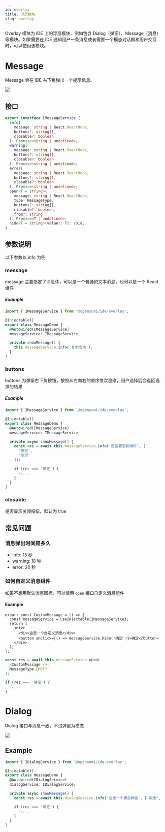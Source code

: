 ```yaml
---
id: overlay
title: 浮层模块
slug: overlay
---
```


Overlay 模块为 IDE 上的浮层模块，例如包含 Dialog（弹窗）、Message（消息）等模块。如果需要在 IDE 通知用户一条消息或者需要一个模态对话框和用户交互时，可以使用该模块。

# Message

Message 会在 IDE 右下角弹出一个提示信息。

![](https://gw-office.alipayobjects.com/bmw-prod/b9d110e1-73d5-41d7-aaad-14a4d630af13.png)

## 接口

```ts
export interface IMessageService {
  info(
    message: string | React.ReactNode,
    buttons?: string[],
    closable?: boolean
  ): Promise<string | undefined>;
  warning(
    message: string | React.ReactNode,
    buttons?: string[],
    closable?: boolean
  ): Promise<string | undefined>;
  error(
    message: string | React.ReactNode,
    buttons?: string[],
    closable?: boolean
  ): Promise<string | undefined>;
  open<T = string>(
    message: string | React.ReactNode,
    type: MessageType,
    buttons?: string[],
    closable?: boolean,
    from?: string
  ): Promise<T | undefined>;
  hide<T = string>(value?: T): void;
}
```

## 参数说明

以下参数以 info 为例

### message

message 主要指定了消息体，可以是一个普通的文本消息，也可以是一个 React 组件

##### Example

```ts
import { IMessageService } from '@opensumi/ide-overlay';

@Injectable()
export class MessageDemo {
  @Autowired(IMessageService)
  messageService: IMessageService;

  private showMessage() {
    this.messageService.info('复制成功');
  }
}
```

### buttons

buttons 为弹窗右下角按钮，按照从左向右的顺序依次渲染，用户选择后会返回选择的结果

##### Example

```ts
import { IMessageService } from '@opensumi/ide-overlay';

@Injectable()
export class MessageDemo {
  @Autowired(IMessageService)
  messageService: IMessageService;

  private async showMessage() {
    const res = await this.messageService.info('是否要更新插件', [
      '确定',
      '取消'
    ]);

    if (res === '确定') {
      //...
    }
  }
}
```

### closable

是否显示关闭按钮，默认为 true

## 常见问题

### 消息弹出时间是多久

- info: 15 秒
- warning: 18 秒
- error: 20 秒

### 如何自定义消息组件

如果不想用默认消息图标，可以使用 `open` 接口自定义消息组件

#### Example

```tsx
export const CustomMessage = () => {
  const messageService = useInjectable(IMessageService);
  return (
    <div>
      <div>这是一个自定义消息</div>
      <button onClick={() => messageService.hide('确定')}>确定</button>
    </div>
  );
};
```

```ts
const res = await this.messageService.open(
  <CustomMessage />,
  MessageType.EMPTY
);

if (res === '确定') {
  //...
}
```

# Dialog

Dialog 接口与消息一致，不过弹窗为模态

![](https://gw-office.alipayobjects.com/bmw-prod/6869e5f6-3e1a-452f-a562-02bab963b1b0.png)

## Example

```ts
import { IDialogService } from '@opensumi/ide-overlay';

@Injectable()
export class MessageDemo {
  @Autowired(IDialogService)
  dialogService: IDialogService;

  private async showMessage() {
    const res = await this.dialogService.info('这是一个模态弹窗', ['取消', '确定’]);

    if (res === '确定') {
      //...
    }
  }
}
```
